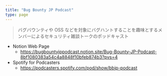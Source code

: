 ```yaml
---
title: "Bug Bounty JP Podcast"
type: page
---
```


> バグバウンティや OSS などを対象にバグハントすることを趣味とするメンバーによるセキュリティ雑談トークのポッドキャスト

- Notion Web Page
  - https://bugbountyjppodcast.notion.site/Bug-Bounty-JP-Podcast-8bf1080383a54c4a8848f10bfeb874b3?pvs=4
- Spotify for Podcasters
  - https://podcasters.spotify.com/pod/show/bbjp-podcast
